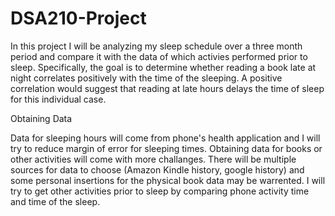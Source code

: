 # DSA210-Project

In this project I will be analyzing my sleep schedule over a three month period and compare it with the data of which activies performed prior to sleep. Specifically, the goal is to determine whether reading a book late at night correlates positively with the time of the sleeping. A positive correlation would suggest that reading at late hours delays the time of sleep for this individual case.

Obtaining Data

Data for sleeping hours will come from phone's health application and I will try to reduce margin of error for sleeping times. Obtaining data for books or other activities will come with more challanges. There will be multiple sources for data to choose (Amazon Kindle history, google history) and some personal insertions for the physical book data may be warrented. I will try to get other activities prior to sleep by comparing phone activity time and time of the sleep.

